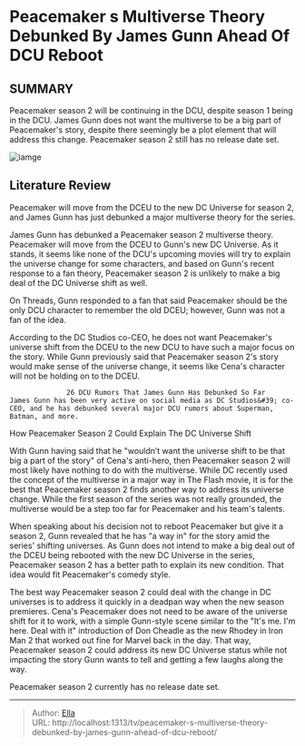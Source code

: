 # Peacemaker s Multiverse Theory Debunked By James Gunn Ahead Of DCU Reboot


## SUMMARY 



  Peacemaker season 2 will be continuing in the DCU, despite season 1 being in the DCU.   James Gunn does not want the multiverse to be a big part of Peacemaker&#39;s story, despite there seemingly be a plot element that will address this change.   Peacemaker season 2 still has no release date set.  

![iamge](https://static1.srcdn.com/wordpress/wp-content/uploads/2024/01/john-cena-as-peacemaker-writing-something-down-in-the-suicide-squad.jpg)

## Literature Review
Peacemaker will move from the DCEU to the new DC Universe for season 2, and James Gunn has just debunked a major multiverse theory for the series.




James Gunn has debunked a Peacemaker season 2 multiverse theory. Peacemaker will move from the DCEU to Gunn&#39;s new DC Universe. As it stands, it seems like none of the DCU&#39;s upcoming movies will try to explain the universe change for some characters, and based on Gunn&#39;s recent response to a fan theory, Peacemaker season 2 is unlikely to make a big deal of the DC Universe shift as well.




On Threads, Gunn responded to a fan that said Peacemaker should be the only DCU character to remember the old DCEU; however, Gunn was not a fan of the idea.

          

According to the DC Studios co-CEO, he does not want Peacemaker&#39;s universe shift from the DCEU to the new DCU to have such a major focus on the story. While Gunn previously said that Peacemaker season 2&#39;s story would make sense of the universe change, it seems like Cena&#39;s character will not be holding on to the DCEU.

                  26 DCU Rumors That James Gunn Has Debunked So Far    James Gunn has been very active on social media as DC Studios&#39; co-CEO, and he has debunked several major DCU rumors about Superman, Batman, and more.    


 How Peacemaker Season 2 Could Explain The DC Universe Shift 
          




With Gunn having said that he &#34;wouldn’t want the universe shift to be that big a part of the story&#34; of Cena&#39;s anti-hero, then Peacemaker season 2 will most likely have nothing to do with the multiverse. While DC recently used the concept of the multiverse in a major way in The Flash movie, it is for the best that Peacemaker season 2 finds another way to address its universe change. While the first season of the series was not really grounded, the multiverse would be a step too far for Peacemaker and his team&#39;s talents.

When speaking about his decision not to reboot Peacemaker but give it a season 2, Gunn revealed that he has &#34;a way in&#34; for the story amid the series&#39; shifting universes. As Gunn does not intend to make a big deal out of the DCEU being rebooted with the new DC Universe in the series, Peacemaker season 2 has a better path to explain its new condition. That idea would fit Peacemaker&#39;s comedy style.

The best way Peacemaker season 2 could deal with the change in DC universes is to address it quickly in a deadpan way when the new season premieres. Cena&#39;s Peacemaker does not need to be aware of the universe shift for it to work, with a simple Gunn-style scene similar to the &#34;It&#39;s me. I&#39;m here. Deal with it&#34; introduction of Don Cheadle as the new Rhodey in Iron Man 2 that worked out fine for Marvel back in the day. That way, Peacemaker season 2 could address its new DC Universe status while not impacting the story Gunn wants to tell and getting a few laughs along the way.






Peacemaker season 2 currently has no release date set.






---

> Author: [Ella](https://instagram.hk.cn/)  
> URL: http://localhost:1313/tv/peacemaker-s-multiverse-theory-debunked-by-james-gunn-ahead-of-dcu-reboot/  

